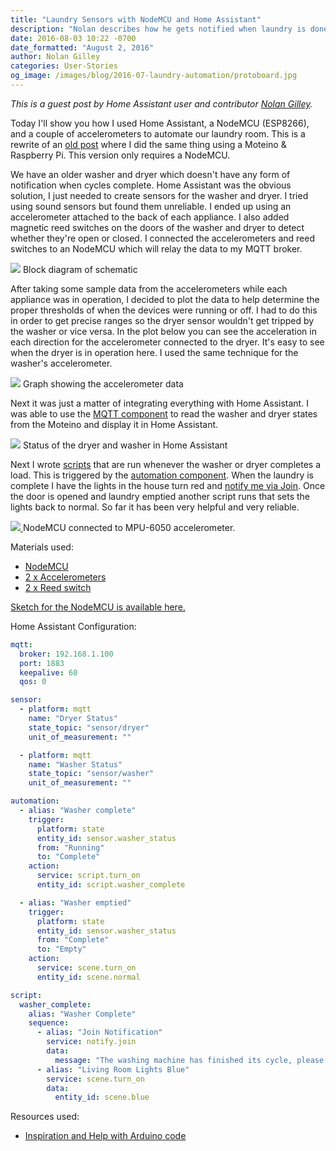```yaml
---
title: "Laundry Sensors with NodeMCU and Home Assistant"
description: "Nolan describes how he gets notified when laundry is done."
date: 2016-08-03 10:22 -0700
date_formatted: "August 2, 2016"
author: Nolan Gilley
categories: User-Stories
og_image: /images/blog/2016-07-laundry-automation/protoboard.jpg
---
```


_This is a guest post by Home Assistant user and contributor [Nolan Gilley](https://github.com/nkgilley)._

Today I'll show you how I used Home Assistant, a NodeMCU (ESP8266), and a couple of accelerometers to automate our laundry room.  This is a rewrite of an [old post](/blog/2015/08/26/laundry-automation-with-moteino-mqtt-and-home-assistant/) where I did the same thing using a Moteino & Raspberry Pi.  This version only requires a NodeMCU.

We have an older washer and dryer which doesn't have any form of notification when cycles complete.  Home Assistant was the obvious solution, I just needed to create sensors for the washer and dryer.  I tried using sound sensors but found them unreliable.  I ended up using an accelerometer attached to the back of each appliance.  I also added magnetic reed switches on the doors of the washer and dryer to detect whether they're open or closed.  I connected the accelerometers and reed switches to an NodeMCU which will relay the data to my MQTT broker.

<p class='img'>
  <img src='/images/blog/2016-07-laundry-automation/block-diagram.png' />
  Block diagram of schematic
</p>

<!--more-->

After taking some sample data from the accelerometers while each appliance was in operation, I decided to plot the data to help determine the proper thresholds of when the devices were running or off.  I had to do this in order to get precise ranges so the dryer sensor wouldn't get tripped by the washer or vice versa.  In the plot below you can see the acceleration in each direction for the accelerometer connected to the dryer.   It's easy to see when the dryer is in operation here.  I used the same technique for the washer's accelerometer.

<p class='img'>
  <img src='/images/blog/2016-07-laundry-automation/data-graph.png' />
  Graph showing the accelerometer data
</p>

Next it was just a matter of integrating everything with Home Assistant.  I was able to use the [MQTT component](/integrations/mqtt/) to read the washer and dryer states from the Moteino and display it in Home Assistant.

<p class='img'>
  <img src='/images/blog/2016-07-laundry-automation/screenshot-ha.png' />
  Status of the dryer and washer in Home Assistant
</p>

Next I wrote [scripts](/integrations/script/) that are run whenever the washer or dryer completes a load.  This is triggered by the [automation component](/getting-started/automation/).  When the laundry is complete I have the lights in the house turn red and [notify me via Join](/integrations/joaoapps_join).  Once the door is opened and laundry emptied another script runs that sets the lights back to normal.  So far it has been very helpful and very reliable.

<p class='img'>
  <a href='/images/blog/2016-07-laundry-automation/protoboard.jpg'>
    <img src='/images/blog/2016-07-laundry-automation/protoboard.jpg' />
  </a>
  NodeMCU connected to MPU-6050 accelerometer.
</p>

Materials used:

 - [NodeMCU](https://amzn.to/2Y9Mmxk)
 - [2 x Accelerometers](https://amzn.to/2WXa2s5)
 - [2 x Reed switch](https://amzn.to/2X0ZuZ2)

[Sketch for the NodeMCU is available here.](https://github.com/nkgilley/nodemcu-laundry/blob/master/nodemcu-laundry.ino)

Home Assistant Configuration:

```yaml
mqtt:
  broker: 192.168.1.100
  port: 1883
  keepalive: 60
  qos: 0

sensor:
  - platform: mqtt
    name: "Dryer Status"
    state_topic: "sensor/dryer"
    unit_of_measurement: ""

  - platform: mqtt
    name: "Washer Status"
    state_topic: "sensor/washer"
    unit_of_measurement: ""

automation:
  - alias: "Washer complete"
    trigger:
      platform: state
      entity_id: sensor.washer_status
      from: "Running"
      to: "Complete"
    action:
      service: script.turn_on
      entity_id: script.washer_complete

  - alias: "Washer emptied"
    trigger:
      platform: state
      entity_id: sensor.washer_status
      from: "Complete"
      to: "Empty"
    action:
      service: scene.turn_on
      entity_id: scene.normal

script:
  washer_complete:
    alias: "Washer Complete"
    sequence:
      - alias: "Join Notification"
        service: notify.join
        data:
          message: "The washing machine has finished its cycle, please empty it!"
      - alias: "Living Room Lights Blue"
        service: scene.turn_on
        data:
          entity_id: scene.blue
```

Resources used:

 - [Inspiration and Help with Arduino code](http://www.instructables.com/id/Uber-Home-Automation-w-Arduino-Pi/step13/Washer-Dryer-Smartifier-Water-Leak-Sensor/)
